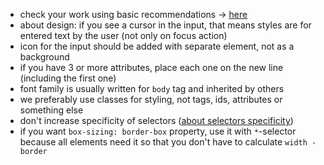 - check your work using basic recommendations -> [here](https://github.com/mate-academy/layout_colored-blocks/blob/master/checklist.md)
- about design: if you see a cursor in the input, that means styles are for entered text by the user (not only on focus action)
- icon for the input should be added with separate element, not as a background
- if you have 3 or more attributes, place each one on the new line (including the first one)
- font family is usually written for `body` tag and inherited by others
- we preferably use classes for styling, not tags, ids, attributes or something else
- don't increase specificity of selectors ([about selectors specificity](https://www.w3schools.com/css/css_specificity.asp))
- if you want `box-sizing: border-box` property, use it with `*`-selector because all elements need it so that you don't have to calculate `width - border`
